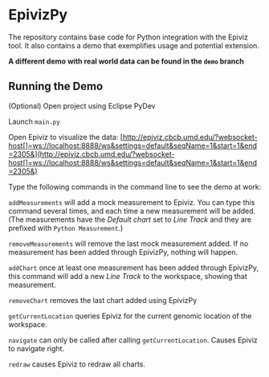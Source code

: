 EpivizPy
=====

The repository contains base code for Python integration with the Epiviz tool. 
It also contains a demo that exemplifies usage and potential extension. 

**A different demo with real world data can be found in the ```demo``` branch**

Running the Demo
-----

(Optional) Open project using Eclipse PyDev

Launch ```main.py```

Open Epiviz to visualize the data: [http://epiviz.cbcb.umd.edu/?websocket-host[]=ws://localhost:8888/ws&settings=default&seqName=1&start=1&end=2305&](http://epiviz.cbcb.umd.edu/?websocket-host[]=ws://localhost:8888/ws&settings=default&seqName=1&start=1&end=2305&)

Type the following commands in the command line to see the demo at work:

```addMeasurements``` will add a mock measurement to Epiviz. You can type this command several times, 
and each time a new measurement will be added. (The measurements have the *Default chart* set to *Line 
Track* and they are prefixed with ```Python Measurement```.)

```removeMeasurements``` will remove the last mock measurement added. If no measurement has been added through EpivizPy, nothing will happen.

```addChart``` once at least one measurement has been added through EpivizPy, this command will add a new *Line Track* to the workspace, showing
that measurement.

```removeChart``` removes the last chart added using EpivizPy

```getCurrentLocation``` queries Epiviz for the current genomic location of the workspace.

```navigate``` can only be called after calling ```getCurrentLocation```. Causes Epiviz to navigate right.

```redraw``` causes Epiviz to redraw all charts.

